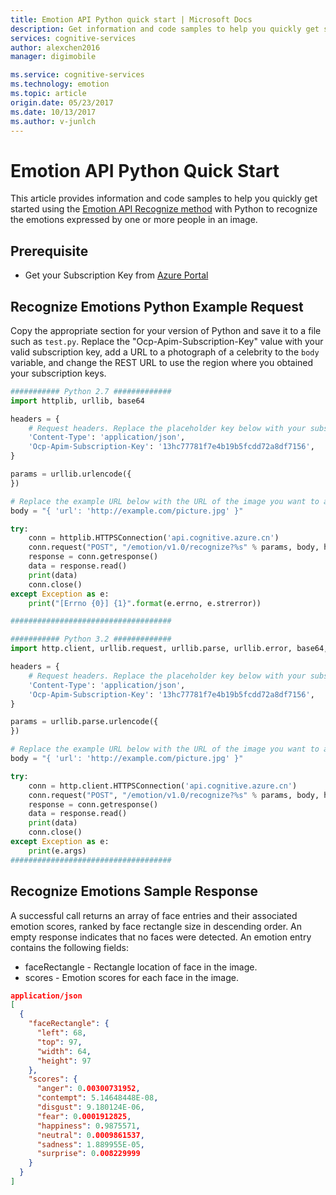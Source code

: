 ```yaml
---
title: Emotion API Python quick start | Microsoft Docs
description: Get information and code samples to help you quickly get started using the Emotion API with Python in Cognitive Services.
services: cognitive-services
author: alexchen2016
manager: digimobile

ms.service: cognitive-services
ms.technology: emotion
ms.topic: article
origin.date: 05/23/2017
ms.date: 10/13/2017
ms.author: v-junlch
---
```


# Emotion API Python Quick Start
This article provides information and code samples to help you quickly get started using the [Emotion API Recognize method](https://dev.cognitive.azure.cn/docs/services/5639d931ca73072154c1ce89/operations/563b31ea778daf121cc3a5fa) with Python to recognize the emotions expressed by one or more people in an image. 

## Prerequisite
- Get your Subscription Key from [Azure Portal](https://portal.azure.cn)

## Recognize Emotions Python Example Request

Copy the appropriate section for your version of Python and save it to a file such as `test.py`. Replace the "Ocp-Apim-Subscription-Key" value with your valid subscription key, add a URL to a photograph of a celebrity to the `body` variable, and change the REST URL to use the region where you obtained your subscription keys.

```python
########### Python 2.7 #############
import httplib, urllib, base64

headers = {
    # Request headers. Replace the placeholder key below with your subscription key.
    'Content-Type': 'application/json',
    'Ocp-Apim-Subscription-Key': '13hc77781f7e4b19b5fcdd72a8df7156',
}

params = urllib.urlencode({
})

# Replace the example URL below with the URL of the image you want to analyze.
body = "{ 'url': 'http://example.com/picture.jpg' }"

try:
    conn = httplib.HTTPSConnection('api.cognitive.azure.cn')
    conn.request("POST", "/emotion/v1.0/recognize?%s" % params, body, headers)
    response = conn.getresponse()
    data = response.read()
    print(data)
    conn.close()
except Exception as e:
    print("[Errno {0}] {1}".format(e.errno, e.strerror))

####################################

########### Python 3.2 #############
import http.client, urllib.request, urllib.parse, urllib.error, base64, sys

headers = {
    # Request headers. Replace the placeholder key below with your subscription key.
    'Content-Type': 'application/json',
    'Ocp-Apim-Subscription-Key': '13hc77781f7e4b19b5fcdd72a8df7156',
}

params = urllib.parse.urlencode({
})

# Replace the example URL below with the URL of the image you want to analyze.
body = "{ 'url': 'http://example.com/picture.jpg' }"

try:
    conn = http.client.HTTPSConnection('api.cognitive.azure.cn')
    conn.request("POST", "/emotion/v1.0/recognize?%s" % params, body, headers)
    response = conn.getresponse()
    data = response.read()
    print(data)
    conn.close()
except Exception as e:
    print(e.args)
####################################
```

## Recognize Emotions Sample Response
A successful call returns an array of face entries and their associated emotion scores, ranked by face rectangle size in descending order. An empty response indicates that no faces were detected. An emotion entry contains the following fields:
- faceRectangle - Rectangle location of face in the image.
- scores - Emotion scores for each face in the image. 

```json
application/json 
[
  {
    "faceRectangle": {
      "left": 68,
      "top": 97,
      "width": 64,
      "height": 97
    },
    "scores": {
      "anger": 0.00300731952,
      "contempt": 5.14648448E-08,
      "disgust": 9.180124E-06,
      "fear": 0.0001912825,
      "happiness": 0.9875571,
      "neutral": 0.0009861537,
      "sadness": 1.889955E-05,
      "surprise": 0.008229999
    }
  }
]


